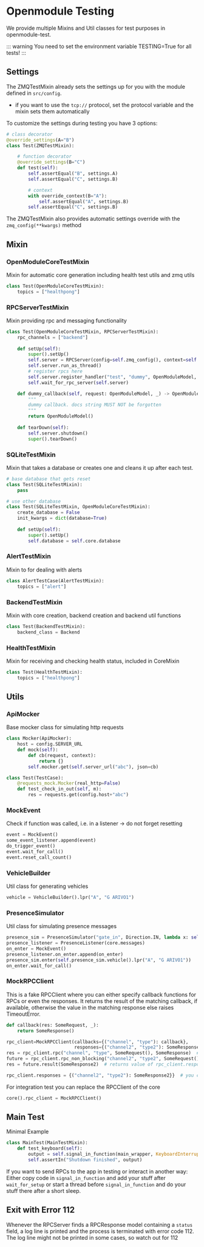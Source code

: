 # Openmodule Testing
We provide multiple Mixins and Util classes for test purposes in openmodule-test.

::: warning
You need to set the environment variable TESTING=True for all tests!
:::


## Settings

The ZMQTestMixin already sets the settings up for you with the module defined in `src/config`.
* if you want to use the `tcp://` protocol, set the protocol variable and the mixin sets them automatically

To customize the settings during testing you have 3 options:

```python
# class decorator
@override_settings(A="B")
class Test(ZMQTestMixin):

    # function decorator
    @override_settings(B="C")
    def test(self):
        self.assertEqual("B", settings.A)
        self.assertEqual("C", settings.B)

        # context
        with override_context(B="A"):
            self.assertEqual("A", settings.B)
        self.assertEqual("C", settings.B)
```

The ZMQTestMixin also provides automatic settings override with the `zmq_config(**kwargs)` method

## Mixin
### OpenModuleCoreTestMixin 
Mixin for automatic core generation including health test utils and zmq utils 

```python
class Test(OpenModuleCoreTestMixin):
    topics = ["healthpong"]
```

### RPCServerTestMixin
Mixin providing rpc and messaging functionality 
```python
class Test(OpenModuleCoreTestMixin, RPCServerTestMixin):
    rpc_channels = ["backend"]
    
    def setUp(self):
        super().setUp()
        self.server = RPCServer(config=self.zmq_config(), context=self.zmq_context())
        self.server.run_as_thread()
        # register rpcs here
        self.server.register_handler("test", "dummy", OpenModuleModel, OpenModuleModel, self.dummy_callback)
        self.wait_for_rpc_server(self.server)

    def dummy_callback(self, request: OpenModuleModel, _) -> OpenModuleModel:
        """
        dummy callback. docs string MUST NOT be forgotten
        """
        return OpenModuleModel()
    
    def tearDown(self):
        self.server.shutdown()
        super().tearDown()
```

### SQLiteTestMixin 
Mixin that takes a database or creates one and cleans it up after each test.
```python
# base database that gets reset
class Test(SQLiteTestMixin):
    pass

# use other database
class Test(SQLiteTestMixin, OpenModuleCoreTestMixin):
    create_database = False
    init_kwargs = dict(database=True)
    
    def setUp(self):
        super().setUp()
        self.database = self.core.database
```

### AlertTestMixin 
Mixin to for dealing with alerts
```python
class AlertTestCase(AlertTestMixin):
    topics = ["alert"]
```
    
### BackendTestMixin 
Mixin with core creation, backend creation and backend util functions
```python
class Test(BackendTestMixin):
    backend_class = Backend
```

### HealthTestMixin 
Mixin for receiving and checking health status, included in CoreMixin
```python
class Test(HealthTestMixin):
    topics = ["healthpong"]
```


## Utils
### ApiMocker 
Base mocker class for simulating http requests
```python
class Mocker(ApiMocker):
    host = config.SERVER_URL
    def mock(self):
        def cb(request, context):
            return {}
        self.mocker.get(self.server_url("abc"), json=cb)

class Test(TestCase):
    @requests_mock.Mocker(real_http=False)
    def test_check_in_out(self, m):
        res = requests.get(config.host+"abc")
```

### MockEvent 
Check if function was called, i.e. in a listener -> do not forget resetting
```python
event = MockEvent()
some_event_listener.append(event)
do_trigger_event()
event.wait_for_call()
event.reset_call_count()
```

### VehicleBuilder 
Util class for generating vehicles
```python
vehicle = VehicleBuilder().lpr("A", "G ARIVO1")
```

### PresenceSimulator 
Util class for simulating presence messages
```python
presence_sim = PresenceSimulator("gate_in", Direction.IN, lambda x: self.zmq_client.send("presence", x))
presence_listener = PresenceListener(core.messages)
on_enter = MockEvent()
presence_listener.on_enter.append(on_enter)
presence_sim.enter(self.presence_sim.vehicle().lpr("A", "G ARIVO1"))
on_enter.wait_for_call()
```

### MockRPCClient
This is a fake RPCClient where you can either specify callback functions for RPCs or even the responses. 
It returns the result of the matching callback, if available, otherwise the value in the matching response else 
raises TimeoutError.
```python
def callback(res: SomeRequest, _):
    return SomeResponse()

rpc_client=MockRPCClient(callbacks={("channel", "type"): callback}, 
                         responses={("channel2", "type2"): SomeResponse2})
res = rpc_client.rpc("channel", "type", SomeRequest(), SomeResponse)  # returns result of callback
future = rpc_client.rpc_non_blocking("channel2", "type2", SomeRequest())  # returns result of callback
res = future.result(SomeResponse2)  # returns value of rpc_client.responses[("channel2", "type2")]

rpc_client.responses = {("channel2", "type2"): SomeResponse2}}  # you can edit responses and callbacks after creation
```

For integration test you can replace the RPCClient of the core
```python
core().rpc_client = MockRPCClient()
```

## Main Test
Minimal Example
```python
class MainTest(MainTestMixin):
    def test_keyboard(self):
        output = self.signal_in_function(main_wrapper, KeyboardInterrupt, raise_exception_after=2, shutdown_timeout=5)
        self.assertIn("Shutdown finished", output)
```
If you want to send RPCs to the app in testing or interact in another way: Either copy code in `signal_in_function` and 
add your stuff after `wait_for_setup` or start a thread before `signal_in_function` and do your stuff there after a 
short sleep. 

## Exit with Error 112
Whenever the RPCServer finds a RPCResponse model containing a `status` field, a log line is printed and the process is
terminated with error code 112. The log line might not be printed in some cases, so watch out for 112
